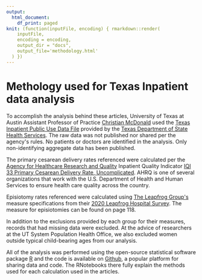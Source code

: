 ```yaml
---
output:
  html_document:
    df_print: paged
knit: (function(inputFile, encoding) { rmarkdown::render(
    inputFile,
    encoding = encoding,
    output_dir = "docs",
    output_file='methodology.html'
  ) })
---
```


# Methology used for Texas Inpatient data analysis

To accomplish the analysis behind these articles, University of Texas at Austin Assistant Professor of Practice [Christian McDonald](https://journalism.utexas.edu/faculty/christian-mcdonald) used the [Texas Inpatient Public Use Data File](https://www.dshs.texas.gov/thcic/hospitals/Inpatientpudf.shtm) provided by the [Texas Department of State Health Services](https://www.dshs.texas.gov/). The raw data was not published nor shared per the agency's rules. No patients or doctors are identified in the analysis. Only non-identifying aggregate data has been published.

The primary cesarean delivery rates referenced were calculated per the [Agency for Healthcare Research and Quality](https://www.qualityindicators.ahrq.gov/) Inpatient Quality Indicator [IQI 33 Primary Cesarean Delivery Rate, Uncomplicated](https://www.qualityindicators.ahrq.gov/Downloads/Modules/IQI/V2020/TechSpecs/IQI_33_Primary_Cesarean_Delivery_Rate_Uncomplicated.pdf). AHRQ is one of several organizations that work with the U.S. Department of Health and Human Services to ensure health care quality across the country.

Episiotomy rates referenced were calculated using [The Leapfrog Group's](https://www.leapfroggroup.org/) measure specifications from their [2020 Leapfrog Hospital Survey](https://www.leapfroggroup.org/sites/default/files/Files/2020HospitalSurvey_20200413_8.1%20%28version%201%29.pdf). The measure for episiotomies can be found on page 118.

In addition to the exclusions provided by each group for their measures, records that had missing data were excluded. At the advice of researchers at the UT System Population Health Office, we also excluded women outside typical child-bearing ages from our analysis.

All of the analysis was performed using the open-source statistical software package [R](https://cran.r-project.org/) and the code is available on [Github](https://github.com/utdata/thcic-pudf), a popular platform for sharing data and code. The RNotebooks there fully explain the methods used for each calculation used in the articles.
